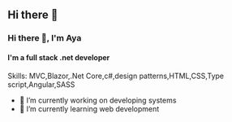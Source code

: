 ## Hi there 👋

### Hi there 👋, I'm Aya
#### I'm a full stack .net developer


Skills: MVC,Blazor,.Net Core,c#,design patterns,HTML,CSS,Type script,Angular,SASS

- 🔭 I’m currently working on developing systems 
- 🌱 I’m currently learning web development 





